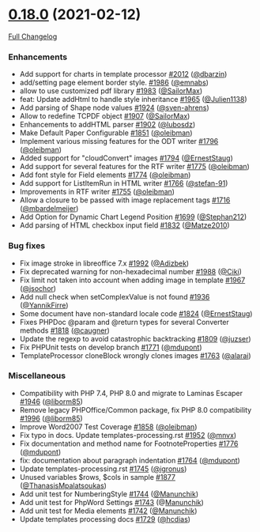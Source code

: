 # [0.18.0](https://github.com/PHPOffice/PHPWord/tree/0.18.0) (2021-02-12)

[Full Changelog](https://github.com/PHPOffice/PHPWord/compare/0.17.0...0.18.0)

### Enhancements
- Add support for charts in template processor [#2012](https://github.com/PHPOffice/PHPWord/pull/2012) ([@dbarzin](https://github.com/dbarzin))
- add/setting page element border style. [#1986](https://github.com/PHPOffice/PHPWord/pull/1986) ([@emnabs](https://github.com/emnabs))
- allow to use customized pdf library [#1983](https://github.com/PHPOffice/PHPWord/pull/1983) ([@SailorMax](https://github.com/SailorMax))
- feat: Update addHtml to handle style inheritance [#1965](https://github.com/PHPOffice/PHPWord/pull/1965) ([@Julien1138](https://github.com/Julien1138))
- Add parsing of Shape node values [#1924](https://github.com/PHPOffice/PHPWord/pull/1924) ([@sven-ahrens](https://github.com/sven-ahrens))
- Allow to redefine TCPDF object [#1907](https://github.com/PHPOffice/PHPWord/pull/1907) ([@SailorMax](https://github.com/SailorMax))
- Enhancements to addHTML parser [#1902](https://github.com/PHPOffice/PHPWord/pull/1902) ([@lubosdz](https://github.com/lubosdz))
- Make Default Paper Configurable [#1851](https://github.com/PHPOffice/PHPWord/pull/1851) ([@oleibman](https://github.com/oleibman))
- Implement various missing features for the ODT writer [#1796](https://github.com/PHPOffice/PHPWord/pull/1796) ([@oleibman](https://github.com/oleibman))
- Added support for "cloudConvert" images [#1794](https://github.com/PHPOffice/PHPWord/pull/1794) ([@ErnestStaug](https://github.com/ErnestStaug))
- Add support for several features for the RTF writer [#1775](https://github.com/PHPOffice/PHPWord/pull/1775) ([@oleibman](https://github.com/oleibman))
- Add font style for Field elements [#1774](https://github.com/PHPOffice/PHPWord/pull/1774) ([@oleibman](https://github.com/oleibman))
- Add support for ListItemRun in HTML writer [#1766](https://github.com/PHPOffice/PHPWord/pull/1766) ([@stefan-91](https://github.com/stefan-91))
- Improvements in RTF writer [#1755](https://github.com/PHPOffice/PHPWord/pull/1755) ([@oleibman](https://github.com/oleibman))
- Allow a closure to be passed with image replacement tags [#1716](https://github.com/PHPOffice/PHPWord/pull/1716) ([@mbardelmeijer](https://github.com/mbardelmeijer))
- Add Option for Dynamic Chart Legend Position [#1699](https://github.com/PHPOffice/PHPWord/pull/1699) ([@Stephan212](https://github.com/Stephan212))
- Add parsing of HTML checkbox input field [#1832](https://github.com/PHPOffice/PHPWord/pull/1832) ([@Matze2010](https://github.com/Matze2010))

### Bug fixes
- Fix image stroke in libreoffice 7.x [#1992](https://github.com/PHPOffice/PHPWord/pull/1992) ([@Adizbek](https://github.com/Adizbek))
- Fix deprecated warning for non-hexadecimal number [#1988](https://github.com/PHPOffice/PHPWord/pull/1988) ([@Ciki](https://github.com/Ciki))
- Fix limit not taken into account when adding image in template [#1967](https://github.com/PHPOffice/PHPWord/pull/1967) ([@jsochor](https://github.com/jsochor))
- Add null check when setComplexValue is not found [#1936](https://github.com/PHPOffice/PHPWord/pull/1936) ([@YannikFirre](https://github.com/YannikFirre))
- Some document have non-standard locale code [#1824](https://github.com/PHPOffice/PHPWord/pull/1824) ([@ErnestStaug](https://github.com/ErnestStaug))
- Fixes PHPDoc @param and @return types for several Converter methods [#1818](https://github.com/PHPOffice/PHPWord/pull/1818) ([@caugner](https://github.com/caugner))
- Update the regexp to avoid catastrophic backtracking [#1809](https://github.com/PHPOffice/PHPWord/pull/1809) ([@juzser](https://github.com/juzser))
- Fix PHPUnit tests on develop branch [#1771](https://github.com/PHPOffice/PHPWord/pull/1771) ([@mdupont](https://github.com/mdupont))
- TemplateProcessor cloneBlock wrongly clones images [#1763](https://github.com/PHPOffice/PHPWord/pull/1763) ([@alarai](https://github.com/alarai))

### Miscellaneous
- Compatibility with PHP 7.4, PHP 8.0 and migrate to Laminas Escaper [#1946](https://github.com/PHPOffice/PHPWord/pull/1946) ([@liborm85](https://github.com/liborm85))
- Remove legacy PHPOffice/Common package, fix PHP 8.0 compatibility [#1996](https://github.com/PHPOffice/PHPWord/pull/1996) ([@liborm85](https://github.com/liborm85))
- Improve Word2007 Test Coverage [#1858](https://github.com/PHPOffice/PHPWord/pull/1858) ([@oleibman](https://github.com/oleibman))
- Fix typo in docs. Update templates-processing.rst [#1952](https://github.com/PHPOffice/PHPWord/pull/1952) ([@mnvx](https://github.com/mnvx))
- Fix documentation and method name for FootnoteProperties [#1776](https://github.com/PHPOffice/PHPWord/pull/1776) ([@mdupont](https://github.com/mdupont))
- fix: documentation about paragraph indentation [#1764](https://github.com/PHPOffice/PHPWord/pull/1764) ([@mdupont](https://github.com/mdupont))
- Update templates-processing.rst [#1745](https://github.com/PHPOffice/PHPWord/pull/1745) ([@igronus](https://github.com/igronus))
- Unused variables $rows, $cols in sample [#1877](https://github.com/PHPOffice/PHPWord/pull/1877) ([@ThanasisMpalatsoukas](https://github.com/ThanasisMpalatsoukas))
- Add unit test for NumberingStyle [#1744](https://github.com/PHPOffice/PHPWord/pull/1744) ([@Manunchik](https://github.com/Manunchik))
- Add unit test for PhpWord Settings [#1743](https://github.com/PHPOffice/PHPWord/pull/1743) (@[Manunchik](https://github.com/Manunchik))
- Add unit test for Media elements [#1742](https://github.com/PHPOffice/PHPWord/pull/1742) ([@Manunchik](https://github.com/Manunchik))
- Update templates processing docs [#1729](https://github.com/PHPOffice/PHPWord/pull/1729) ([@hcdias](https://github.com/hcdias))
